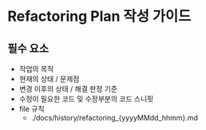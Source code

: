 # Refactoring Plan 작성 가이드

## 필수 요소

- 작업의 목적
- 현재의 상태 / 문제점
- 변경 이후의 상태 / 해결 판정 기준
- 수정이 필요한 코드 및 수정부분의 코드 스니핏
- file 규칙
  - ./docs/history/refactoring_{yyyyMMdd_hhmm}.md
